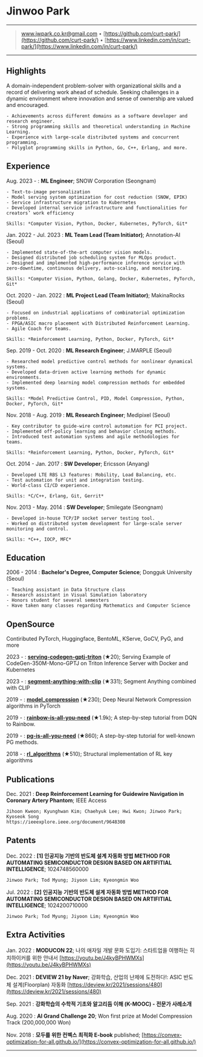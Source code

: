 Jinwoo Park
============

----

> <www.jwpark.co.kr@gmail.com> •
> [https://github.com/curt-park/](https://github.com/curt-park/) •
> [https://www.linkedin.com/in/curt-park/](https://www.linkedin.com/in/curt-park/)

----

Highlights
----------
A domain-independent problem-solver with organizational skills and a record of delivering work ahead of schedule. Seeking challenges in a dynamic environment where innovation and sense of ownership are valued and encouraged.

    - Achievements across different domains as a software developer and research engineer.
    - Strong programming skills and theoretical understanding in Machine Learning.
    - Experience with large-scale distributed systems and concurrent programming.
    - Polyglot programming skills in Python, Go, C++, Erlang, and more.


Experience
----------

Aug. 2023 -
:   **ML Engineer**; SNOW Corporation (Seongnam)

    - Text-to-image personalization
    - Model serving system optimization for cost reduction (SNOW, EPIK)
    - Service infrastructure migration to Kubernetes
    - Developed internal service infrastructure and functionalities for creators’ work efficiency

    Skills: *Computer Vision, Python, Docker, Kubernetes, PyTorch, Git*

Jan. 2022 - Jul. 2023
:   **ML Team Lead (Team Initiator)**; Annotation-AI (Seoul)

    - Implemented state-of-the-art computer vision models.
    - Designed distributed job scheduling system for MLOps product.
    - Designed and implemented high-performance inference service with zero-downtime, continuous delivery, auto-scaling, and monitoring.

    Skills: *Computer Vision, Python, Golang, Docker, Kubernetes, PyTorch, Git*

Oct. 2020 - Jan. 2022
:   **ML Project Lead (Team Initiator)**; MakinaRocks (Seoul)

    - Focused on industrial applications of combinatorial optimization problems.
    - FPGA/ASIC macro placement with Distributed Reinforcement Learning.
    - Agile Coach for teams.

    Skills: *Reinforcement Learning, Python, Docker, PyTorch, Git*

Sep. 2019 - Oct. 2020
:   **ML Research Engineer**; J.MARPLE (Seoul)

    - Researched model predictive control methods for nonlinear dynamical systems.
    - Developed data-driven active learning methods for dynamic environments.
    - Implemented deep learning model compression methods for embedded systems.

    Skills: *Model Predictive Control, PID, Model Compression, Python, Docker, PyTorch, Git*

Nov. 2018 - Aug. 2019
:   **ML Research Engineer**; Medipixel (Seoul)

    - Key contributor to guide-wire control automation for PCI project.
    - Implemented off-policy learning and behavior cloning methods.
    - Introduced test automation systems and agile methodologies for teams.

    Skills: *Reinforcement Learning, Python, Docker, PyTorch, Git*

Oct. 2014 - Jan. 2017
:   **SW Developer**; Ericsson (Anyang)

    - Developed LTE RBS L3 features: Mobility, Load Balancing, etc.
    - Test automation for unit and integration testing.
    - World-class CI/CD experience.

    Skills: *C/C++, Erlang, Git, Gerrit*

Nov. 2013 - May. 2014
:   **SW Developer**; Smilegate (Seongnam)

    - Developed in-house TCP/IP socket server testing tool.
    - Worked on distributed system development for large-scale server monitoring and control.

    Skills: *C++, IOCP, MFC*


Education
---------

2006 - 2014
:   **Bachelor's Degree, Computer Science**; Dongguk University (Seoul)

    - Teaching assistant in Data Structure class
    - Research assistant in Visual Simulation laboratory
    - Honors student for several semesters
    - Have taken many classes regarding Mathematics and Computer Science

OpenSource
--------------------
Contiributed PyTorch, Huggingface, BentoML, KServe, GoCV, PyG, and more

2023 -
:   [**serving-codegen-gptj-triton**](https://github.com/Curt-Park/serving-codegen-gptj-triton) (★20); Serving Example of CodeGen-350M-Mono-GPTJ on Triton Inference Server with Docker and Kubernetes

2023 -
:   [**segment-anything-with-clip**](https://github.com/Curt-Park/segment-anything-with-clip) (★331); Segment Anything combined with CLIP

2019 -
:   [**model_compression**](https://github.com/j-marple-dev/model_compression) (★230); Deep Neural Network Compression algorithms in PyTorch

2019 -
:   [**rainbow-is-all-you-need**](https://github.com/Curt-Park/rainbow-is-all-you-need) (★1.9k); A step-by-step tutorial from DQN to Rainbow.

2019 -
:   [**pg-is-all-you-need**](https://github.com/MrSyee/pg-is-all-you-need) (★860); A step-by-step tutorial for well-known PG methods.

2018 -
:   [**rl_algorithms**](https://github.com/medipixel/rl_algorithms) (★510); Structural implementation of RL key algorithms


Publications
--------------------
Dec. 2021
:   **Deep Reinforcement Learning for Guidewire Navigation in Coronary Artery Phantom**; IEEE Access

    Jihoon Kweon; Kyunghwan Kim; Chaehyuk Lee; Hwi Kwon; Jinwoo Park; Kyoseok Song
    https://ieeexplore.ieee.org/document/9648308


Patents
--------------------
Dec. 2022
:   **[1] 인공지능 기반의 반도체 설계 자동화 방법 METHOD FOR AUTOMATING SEMICONDUCTOR DESIGN BASED ON ARTIFITIAL INTELLIGENCE**; 1024748560000

    Jinwoo Park; Tod Myung; Jiyoon Lim; Kyeongmin Woo

Jul. 2022
:   **[2] 인공지능 기반의 반도체 설계 자동화 방법 METHOD FOR AUTOMATING SEMICONDUCTOR DESIGN BASED ON ARTIFITIAL INTELLIGENCE**; 1024200710000

    Jinwoo Park; Tod Myung; Jiyoon Lim; Kyeongmin Woo

Extra Activities
--------------------
Jan. 2022
:   **MODUCON 22**; 나의 애자일 개발 문화 도입기: 스타트업을 여행하는 히치하이커를 위한 안내서
    [https://youtu.be/J4kyBPHWMXs](https://youtu.be/J4kyBPHWMXs)

Dec. 2021
:   **DEVIEW 21 by Naver**; 강화학습, 산업의 난제에 도전하다!: ASIC 반도체 설계(Floorplan) 자동화
    [https://deview.kr/2021/sessions/480](https://deview.kr/2021/sessions/480)

Sep. 2021
:   **강화학습의 수학적 기초와 알고리듬 이해 (K-MOOC) - 전문가 사례소개**

Aug. 2020
:   **AI Grand Challenge 20**; Won first prize at Model Compression Track (200,000,000 Won)

Nov. 2018
:   **모두를 위한 컨벡스 최적화 E-book** published;
    [https://convex-optimization-for-all.github.io/](https://convex-optimization-for-all.github.io/)

----
